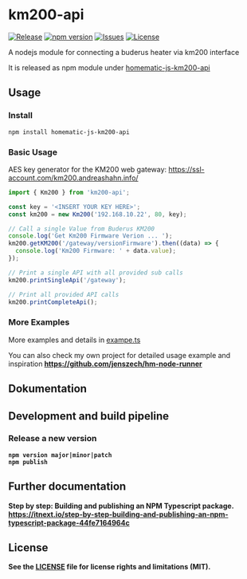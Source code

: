 # km200-api
[![Release](https://img.shields.io/github/release/jenszech/homematic-js-km200-api.svg)](https://github.com/jenszech/homematic-js-km200-api/releases/latest)
[![npm version](https://badge.fury.io/js/km200-api.svg)](https://badge.fury.io/js/homematic-js-xmlapi)
[![Issues](https://img.shields.io/github/issues/jenszech/homematic-js-km200-api.svg)](https://github.com/jenszech/homematic-js-km200-api/issues)
[![License](https://img.shields.io/badge/license-MIT-green.svg)](https://opensource.org/licenses/MIT)

A nodejs module for connecting a buderus heater via km200 interface

It is released as npm module under [homematic-js-km200-api](https://www.npmjs.com/package/homematic-js-km200-api)

## Usage
### Install
```
npm install homematic-js-km200-api
```
### Basic Usage
AES key generator for the KM200 web gateway: https://ssl-account.com/km200.andreashahn.info/

```javascript
import { Km200 } from 'km200-api';

const key = '<INSERT YOUR KEY HERE>';
const km200 = new Km200('192.168.10.22', 80, key);

// Call a single Value from Buderus KM200
console.log('Get Km200 Firmware Verion ... ');
km200.getKM200('/gateway/versionFirmware').then((data) => {
  console.log('Km200 Firmware: ' + data.value);
});

// Print a single API with all provided sub calls
km200.printSingleApi('/gateway');

// Print all provided API calls
km200.printCompleteApi();

```

### More Examples
More examples and details in [exampe.ts](./src/example/example.ts)

You can also check my own project for detailed usage example and inspiration<b> 
https://github.com/jenszech/hm-node-runner

## Dokumentation
## Development and build pipeline
### Release a new version
```
npm version major|minor|patch
npm publish
```

## Further documentation

Step by step: Building and publishing an NPM Typescript package.<br>
https://itnext.io/step-by-step-building-and-publishing-an-npm-typescript-package-44fe7164964c

## License
See the [LICENSE](LICENSE.md) file for license rights and limitations (MIT).
